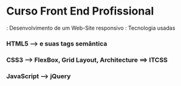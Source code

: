 # Curso Front End Profissional

: Desenvolvimento de um Web-Site responsivo
: Tecnologia usadas

### HTML5 --> e suas tags semântica
### CSS3 --> FlexBox, Grid Layout, Architecture ==> ITCSS

### JavaScript --> jQuery